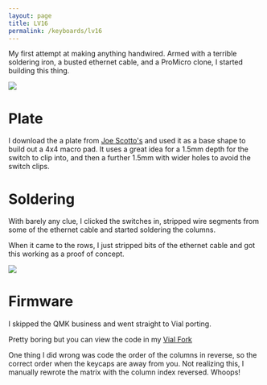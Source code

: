 ```yaml
---
layout: page
title: LV16
permalink: /keyboards/lv16
---
```


My first attempt at making anything handwired. Armed with a terrible soldering iron, a busted ethernet cable, and a ProMicro clone, I started building this thing.

![]({{site.baseurl}}/assets/img/keeba/LV16_Caps.jpg)

# Plate

I download the a plate from [Joe Scotto's](https://www.github.com/joe-scatto) and used it as a base shape to build out a 4x4 macro pad. It uses a great idea for a 1.5mm depth for the switch to clip into, and then a further 1.5mm with wider holes to avoid the switch clips.

# Soldering

With barely any clue, I clicked the switches in, stripped wire segments from some of the ethernet cable and started soldering the columns.

When it came to the rows, I just stripped bits of the ethernet cable and got this working as a proof of concept.

![]({{site.baseurl}}/assets/img/keeba/LV16_Back.jpeg)

# Firmware

I skipped the QMK business and went straight to Vial porting.

Pretty boring but you can view the code in my [Vial Fork](https://www.github.com/lukevanlukevan/vial-qmk/keyboards/lv16)

One thing I did wrong was code the order of the columns in reverse, so the correct order when the keycaps are away from you. Not realizing this, I manually rewrote the matrix with the column index reversed. Whoops!